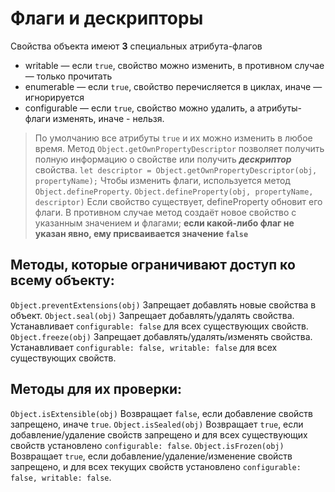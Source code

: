 # Флаги и дескрипторы
Свойства объекта имеют **3** специальных атрибута-флагов
- writable — если `true`, свойство можно изменить, в противном случае — только прочитать
- enumerable — если `true`, свойство перечисляется в циклах, иначе — игнорируется
- configurable — если `true`, свойство можно удалить, а атрибуты-флаги изменять, иначе - нельзя.
>По умолчанию все атрибуты `true` и их можно изменить в любое время.
Метод `Object.getOwnPropertyDescriptor` позволяет получить полную информацию о свойстве или получить **_дескриптор_** свойства.
```let descriptor = Object.getOwnPropertyDescriptor(obj, propertyName);```
Чтобы изменить флаги, используется метод `Object.defineProperty`.
```Object.defineProperty(obj, propertyName, descriptor)```
Если свойство существует, defineProperty обновит его флаги. В противном случае метод создаёт новое свойство с указанным значением и флагами; **если какой-либо флаг не указан явно, ему присваивается значение `false`**

## Методы, которые ограничивают доступ ко всему объекту:
`Object.preventExtensions(obj)`
Запрещает добавлять новые свойства в объект.
`Object.seal(obj)`
Запрещает добавлять/удалять свойства. Устанавливает `configurable: false` для всех существующих свойств.
`Object.freeze(obj)`
Запрещает добавлять/удалять/изменять свойства. Устанавливает `configurable: false, writable: false` для всех существующих свойств.
## Методы для их проверки:
`Object.isExtensible(obj)`
Возвращает `false`, если добавление свойств запрещено, иначе `true`.
`Object.isSealed(obj)`
Возвращает `true`, если добавление/удаление свойств запрещено и для всех существующих свойств установлено `configurable: false`.
`Object.isFrozen(obj)`
Возвращает `true`, если добавление/удаление/изменение свойств запрещено, и для всех текущих свойств установлено `configurable: false, writable: false`.
